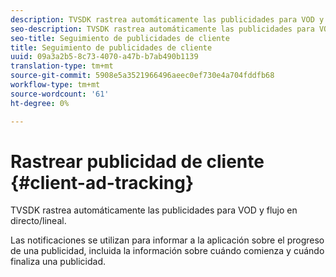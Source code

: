 ```yaml
---
description: TVSDK rastrea automáticamente las publicidades para VOD y flujo en directo/lineal.
seo-description: TVSDK rastrea automáticamente las publicidades para VOD y flujo en directo/lineal.
seo-title: Seguimiento de publicidades de cliente
title: Seguimiento de publicidades de cliente
uuid: 09a3a2b5-8c73-4070-a47b-b7ab490b1139
translation-type: tm+mt
source-git-commit: 5908e5a3521966496aeec0ef730e4a704fddfb68
workflow-type: tm+mt
source-wordcount: '61'
ht-degree: 0%

---
```



# Rastrear publicidad de cliente {#client-ad-tracking}

TVSDK rastrea automáticamente las publicidades para VOD y flujo en directo/lineal.

Las notificaciones se utilizan para informar a la aplicación sobre el progreso de una publicidad, incluida la información sobre cuándo comienza y cuándo finaliza una publicidad.